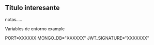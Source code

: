## Titulo interesante


notas.....


Variables de entorno example


PORT=XXXXXX
MONGO_DB="XXXXXX"
JWT_SIGNATURE="XXXXXXX"
